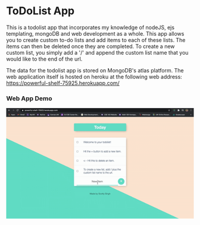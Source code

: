 # ToDoList App

This is a todolist app that incorporates my knowledge of nodeJS, ejs templating, mongoDB and web development as a whole. This app allows you to create custom to-do lists and add items to each of these lists. The items can then be deleted once they are completed. To create a new custom list, you simply add a '/' and append the custom list name that you would like to the end of the url.

The data for the todolist app is stored on MongoDB's atlas platform. The web application itself is hosted on heroku at the following web address: https://powerful-shelf-75925.herokuapp.com/

### Web App Demo
![Web App Demo](todolist.gif)
